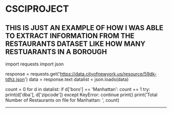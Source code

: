 # CSCIPROJECT

## THIS IS JUST AN EXAMPLE OF HOW I WAS ABLE TO EXTRACT INFORMATION FROM THE RESTAURANTS DATASET LIKE HOW MANY RESTUARANTS IN A BOROUGH
import requests
import json

response = requests.get('https://data.cityofnewyork.us/resource/59dk-tdhz.json')
data = response.text
datalist = json.loads(data)

count = 0 
for d in datalist:
    if d['boro'] == 'Manhattan':
        count += 1
        try:
            print(d['dba'], d['zipcode'])
        except KeyError:
            continue
print()
print('Total Number of Restaurants on file for Manhattan: ', count)
- - - - - - - - - - - - - - - - - - - - - - - - - - - - - - - - - - - - - - - - - - -

